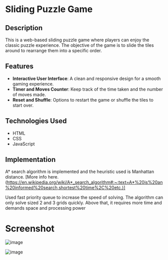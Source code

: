 # Sliding Puzzle Game

## Description

This is a web-based sliding puzzle game where players can enjoy the classic puzzle experience. The objective of the game is to slide the tiles around to rearrange them into a specific order.

## Features

- **Interactive User Interface**: A clean and responsive design for a smooth gaming experience.
- **Timer and Moves Counter**: Keep track of the time taken and the number of moves made.
- **Reset and Shuffle**: Options to restart the game or shuffle the tiles to start over.

## Technologies Used

- HTML
- CSS
- JavaScript

## Implementation

A* search algorithm is implemented and the heuristic used is Manhattan distance. [More info here. (https://en.wikipedia.org/wiki/A*_search_algorithm#:~:text=A*%20is%20an%20informed%20search,shortest%20time%2C%20etc.)]

Used fast priority queue to increase the speed of solving.
The algorithm can only solve sized 2 and 3 grids quickly. Above that, it requires more time and demands space and processing power

# Screenshot

![image](https://github.com/user-attachments/assets/ece14e39-926b-4d36-876e-94218cbc3b85)

![image](https://github.com/user-attachments/assets/05fe3fd5-ed67-4d05-9cd2-32b910fb3b62)

